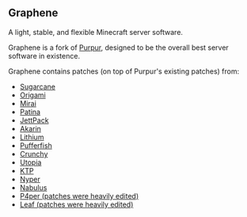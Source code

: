 [Purpur]: https://purpur.pl3x.net

## Graphene
A light, stable, and flexible Minecraft server software.

Graphene is a fork of [Purpur], designed to be the overall best server software in existence.

Graphene contains patches (on top of Purpur's existing patches) from:
- [Sugarcane](https://github.com/SugarcaneMC/Sugarcane)
- [Origami](https://github.com/Minebench/Origami)
- [Mirai](https://github.com/etil2jz/Mirai)
- [Patina](https://github.com/PatinaMC/Patina)
- [JettPack](https://gitlab.com/Titaniumtown/JettPack/-/tree/main)
- [Akarin](https://github.com/Akarin-project/Akarin)
- [Lithium](https://github.com/CaffeineMC/lithium-fabric)
- [Pufferfish](https://github.com/pufferfish-gg/Pufferfish)
- [Crunchy](https://github.com/MrFishCakes/Crunchy)
- [Utopia](https://github.com/bortexel/utopia)
- [KTP](https://github.com/lynxplay/ktp)
- [Nyper](https://github.com/NyCodeGHG/Nyper)
- [Nabulus](https://github.com/FroobWorld/Nabulus)
- [P4per (patches were heavily edited)](https://github.com/acrylic-style/P4per)
- [Leaf (patches were heavily edited)](https://github.com/anhcraft/Leaf)
